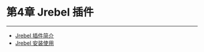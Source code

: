# 第4章 Jrebel 插件

---
* [Jrebel 插件简介](chapter4/Jrebel插件简介.md)
* [Jrebel 安装使用](chapter4/Jrebel安装使用.md)
